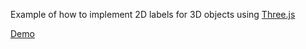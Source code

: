 Example of how to implement 2D labels for 3D objects using [Three.js](http://threejs.org)

[Demo](http://dev.jrtashjian.com/threejs-object-labels/)

